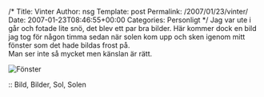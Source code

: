 /*
 Title: Vinter
 Author: nsg
 Template: post
 Permalink: /2007/01/23/vinter/
 Date: 2007-01-23T08:46:55+00:00
 Categories: Personligt
*/
Jag var ute i går och fotade lite snö, det blev ett par bra bilder. Här kommer dock en bild jag tog för någon timma sedan när solen kom upp och sken igenom mitt fönster som det hade bildas frost på.  
Man ser inte så mycket men känslan är rätt.

<img id="image269" src="http://junkpile.se/%7Es/wp/wp-content/uploads/2007/01/fonsterjan.jpg" alt="Fönster" />

:: Bild, Bilder, Sol, Solen

<small></small>